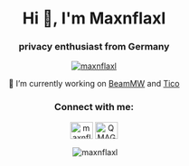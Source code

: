 <h1 align="center">Hi 👋, I'm Maxnflaxl</h1>
<h3 align="center">privacy enthusiast from Germany</h3>

<p align="center"> <a href="https://twitter.com/maxnflaxl" target="blank"><img src="https://img.shields.io/twitter/follow/maxnflaxl?logo=twitter&style=for-the-badge" alt="maxnflaxl" /></a> </p>

<div align="center" > 🔭 I’m currently working on <a href=https://Github.com/BeamMW>BeamMW</a> and <a href="https://Github.com/TicoTip">Tico</a> </div>

<h3 align="center">Connect with me:</h3>
<p align="center">
<a href="https://twitter.com/maxnflaxl" target="blank"><img align="center" src="https://raw.githubusercontent.com/rahuldkjain/github-profile-readme-generator/master/src/images/icons/Social/twitter.svg" alt="maxnflaxl" height="30" width="40" /></a>
<a href="https://discord.gg/QMAGK4mxgK" target="blank"><img align="center" src="https://raw.githubusercontent.com/rahuldkjain/github-profile-readme-generator/master/src/images/icons/Social/discord.svg" alt="QMAGK4mxgK" height="30" width="40" /></a>
</p>

<!-- <h3 align="left">Languages and Tools:</h3>
<p align="left"> <a href="https://www.w3schools.com/cpp/" target="_blank" rel="noreferrer"> <img src="https://raw.githubusercontent.com/devicons/devicon/master/icons/cplusplus/cplusplus-original.svg" alt="cplusplus" width="40" height="40"/> </a> <a href="https://www.w3schools.com/css/" target="_blank" rel="noreferrer"> <img src="https://raw.githubusercontent.com/devicons/devicon/master/icons/css3/css3-original-wordmark.svg" alt="css3" width="40" height="40"/> </a> <a href="https://www.w3.org/html/" target="_blank" rel="noreferrer"> <img src="https://raw.githubusercontent.com/devicons/devicon/master/icons/html5/html5-original-wordmark.svg" alt="html5" width="40" height="40"/> </a> <a href="https://developer.mozilla.org/en-US/docs/Web/JavaScript" target="_blank" rel="noreferrer"> <img src="https://raw.githubusercontent.com/devicons/devicon/master/icons/javascript/javascript-original.svg" alt="javascript" width="40" height="40"/> </a> <a href="https://www.mongodb.com/" target="_blank" rel="noreferrer"> <img src="https://raw.githubusercontent.com/devicons/devicon/master/icons/mongodb/mongodb-original-wordmark.svg" alt="mongodb" width="40" height="40"/> </a> <a href="https://nodejs.org" target="_blank" rel="noreferrer"> <img src="https://raw.githubusercontent.com/devicons/devicon/master/icons/nodejs/nodejs-original-wordmark.svg" alt="nodejs" width="40" height="40"/> </a> <a href="https://www.qt.io/" target="_blank" rel="noreferrer"> <img src="https://upload.wikimedia.org/wikipedia/commons/0/0b/Qt_logo_2016.svg" alt="qt" width="40" height="40"/> </a> <a href="https://www.rust-lang.org" target="_blank" rel="noreferrer"> <img src="https://raw.githubusercontent.com/devicons/devicon/master/icons/rust/rust-plain.svg" alt="rust" width="40" height="40"/> </a> </p> -->

<p align="center">&nbsp;<img align="center" src="https://github-readme-stats.vercel.app/api?username=maxnflaxl&show_icons=true&theme=radical&locale=en" alt="maxnflaxl" /></p>
